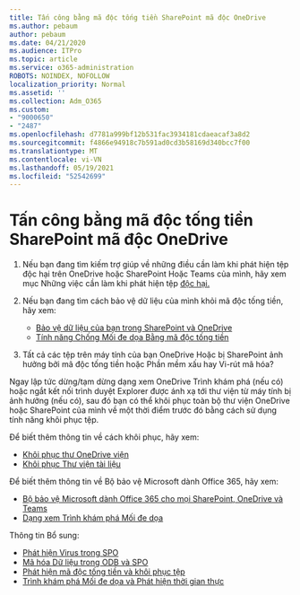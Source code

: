 ```yaml
---
title: Tấn công bằng mã độc tống tiền SharePoint mã độc OneDrive
ms.author: pebaum
author: pebaum
ms.date: 04/21/2020
ms.audience: ITPro
ms.topic: article
ms.service: o365-administration
ROBOTS: NOINDEX, NOFOLLOW
localization_priority: Normal
ms.assetid: ''
ms.collection: Adm_O365
ms.custom:
- "9000650"
- "2487"
ms.openlocfilehash: d7781a999bf12b531fac3934181cdaeacaf3a8d2
ms.sourcegitcommit: f4866e94918c7b591ad0cd3b58169d340bcc7f00
ms.translationtype: MT
ms.contentlocale: vi-VN
ms.lasthandoff: 05/19/2021
ms.locfileid: "52542699"
---
```

# <a name="ransomware-attack-in-sharepoint-or-onedrive"></a>Tấn công bằng mã độc tống tiền SharePoint mã độc OneDrive

1.  Nếu bạn đang tìm kiếm trợ giúp về những điều cần làm khi phát hiện tệp độc hại trên OneDrive hoặc SharePoint Hoặc Teams của mình, hãy xem mục Những việc cần làm khi phát hiện tệp [độc hại.](https://support.office.com/en-ie/article/what-to-do-when-a-malicious-file-is-found-in-sharepoint-online-onedrive-or-microsoft-teams-01e902ad-a903-4e0f-b093-1e1ac0c37ad2)
2. Nếu bạn đang tìm cách bảo vệ dữ liệu của mình khỏi mã độc tống tiền, hãy xem:
    - [Bảo vệ dữ liệu của bạn trong SharePoint và OneDrive](/sharepoint/safeguarding-your-data) 
    - [Tính năng Chống Mối đe dọa Bằng mã độc tống tiền](/windows/security/threat-protection/intelligence/ransomware-malware)    

3.  Tất cả các tệp trên máy tính của bạn OneDrive Hoặc bị SharePoint ảnh hưởng bởi mã độc tống tiền hoặc Phần mềm xấu hay Vi-rút mã hóa? 

Ngay lập tức dừng/tạm dừng dạng xem OneDrive Trình khám phá (nếu có) hoặc ngắt kết nối trình duyệt Explorer được ánh xạ tới thư viện từ máy tính bị ảnh hưởng (nếu có), sau đó bạn có thể khôi phục toàn bộ thư viện OneDrive hoặc SharePoint của mình về một thời điểm trước đó bằng cách sử dụng tính năng khôi phục tệp. 

Để biết thêm thông tin về cách khôi phục, hãy xem:

- [Khôi phục thư OneDrive viện](https://support.office.com/article/restore-your-onedrive-fa231298-759d-41cf-bcd0-25ac53eb8a150)
- [Khôi phục Thư viện tài liệu](https://support.office.com/article/restore-a-document-library-317791c3-8bd0-4dfd-8254-3ca90883d39a)

Để biết thêm thông tin về Bộ bảo vệ Microsoft dành Office 365, hãy xem:
- [Bộ bảo vệ Microsoft dành Office 365 cho mọi SharePoint, OneDrive và Teams](/microsoft-365/security/office-365-security/atp-for-spo-odb-and-teams)
- [Dạng xem Trình khám phá Mối đe dọa](/microsoft-365/security/office-365-security/threat-explorer-views)

Thông tin Bổ sung:

- [Phát hiện Virus trong SPO](/microsoft-365/security/office-365-security/virus-detection-in-spo)</br>
- [Mã hóa Dữ liệu trong ODB và SPO](/microsoft-365/compliance/data-encryption-in-odb-and-spo)</br>
- [Phát hiện mã độc tống tiền và khôi phục tệp](https://support.office.com/article/Ransomware-detection-and-recovering-your-files-0d90ec50-6bfd-40f4-acc7-b8c12c73637f)</br>
- [Trình khám phá Mối đe dọa và Phát hiện thời gian thực](/microsoft-365/security/office-365-security/threat-explorer-views)